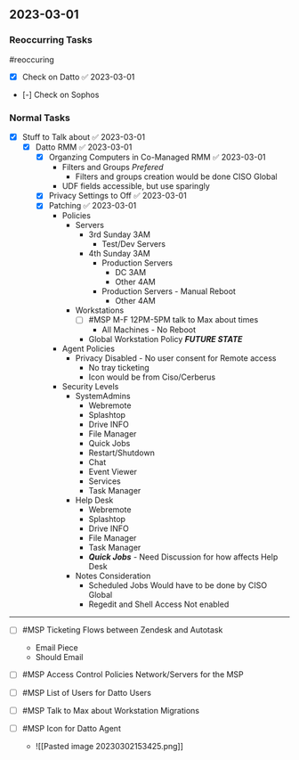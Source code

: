 ## 2023-03-01

### Reoccurring Tasks

#reoccuring

- [x] Check on Datto ✅ 2023-03-01
- [-] Check on Sophos

### Normal Tasks
- [x] Stuff to Talk about ✅ 2023-03-01
	- [x] Datto RMM ✅ 2023-03-01
		- [x] Organzing Computers in Co-Managed RMM ✅ 2023-03-01
			- Filters and Groups *Prefered*
				- Filters and groups creation would be done CISO Global
			- UDF fields accessible, but use sparingly
		- [x] Privacy Settings to Off ✅ 2023-03-01
		- [x] Patching ✅ 2023-03-01
			- Policies
				- Servers
					- 3rd Sunday 3AM
						- Test/Dev Servers
					- 4th Sunday 3AM
						- Production Servers
							- DC 3AM
							- Other 4AM
						- Production Servers - Manual Reboot
							- Other 4AM
				- Workstations
					- [ ] #MSP M-F 12PM-5PM talk to Max about times
						- All Machines - No Reboot
					* Global Workstation Policy ***FUTURE STATE***
			* Agent Policies
				* Privacy Disabled - No user consent for Remote access
					* No tray ticketing 
					* Icon would be from Ciso/Cerberus
			* Security Levels
				* SystemAdmins
					* Webremote
					* Splashtop
					* Drive INFO
					* File Manager
					* Quick Jobs
					* Restart/Shutdown
					* Chat
					* Event Viewer
					* Services
					* Task Manager
				* Help Desk
					* Webremote
					* Splashtop
					* Drive INFO
					* File Manager
					* Task Manager
					* ***Quick Jobs*** - Need Discussion for how affects Help Desk
				* Notes Consideration
					* Scheduled Jobs Would have to be done by CISO Global 
					* Regedit and Shell Access Not enabled

---

- [ ] #MSP Ticketing Flows between Zendesk and Autotask
	- Email Piece
	- Should Email
- [ ] #MSP Access Control Policies Network/Servers for the MSP
- [ ] #MSP List of Users for Datto Users
- [ ] #MSP Talk to Max about Workstation Migrations
- [ ] #MSP Icon for Datto Agent

	* ![[Pasted image 20230302153425.png]]
			
